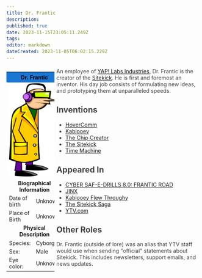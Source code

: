 ```yaml
---
title: Dr. Frantic
description: 
published: true
date: 2023-11-15T23:05:11.249Z
tags: 
editor: markdown
dateCreated: 2023-11-05T06:02:15.229Z
---
```


<div style="display: flex;">
    <div style="flex: 1; width: 25%;">
        <table style="width: 100%;">
            <tr>
                <td colspan="2" style="text-align: center; background-color: #1976d2; padding: 5px; border-radius: 3px; color: black;"><strong>Dr. Frantic</strong></td>
            </tr>
            <tr>
                <td colspan="2">
                    <img src="/frantic.png" alt="Dr. Frantic" style="max-width: 100%;">
                </td>
            </tr>
            <tr>
                <td colspan="2" style="text-align: center;"><strong>Biographical Information</strong></td>
            </tr>
            <tr>
                <td>Date of birth</td>
                <td>Unknown</td>
            </tr>
            <tr>
                <td>Place of Birth</td>
                <td>Unknown</td>
            </tr>
            <tr>
                <td colspan="2" style="text-align: center;"><strong>Physical Description</strong></td>
            </tr>
            <tr>
                <td>Species:</td>
                <td>Cyborg</td>
            </tr>
            <tr>
                <td>Sex:</td>
                <td>Male</td>
            </tr>
            <tr>
                <td>Eye color:</td>
                <td>Unknown</td>
            </tr>
        </table>
    </div>
    <div style="flex: 3; width: 75%; padding: 0 0 0 5px; color: #424242; margin-top: -10px;">
        <p>An employee of <a href="/Home/Sitekick/Games/Saga">YAP! Labs Industries</a>, Dr. Frantic is the creator of the <a href="/Home/Sitekick">Sitekick</a>. He is first and foremost an inventor. His day job consists of formulating new ideas, and prototyping them at unparalleled speeds.</p>
        <h2>Inventions</h2>
        <ul>
            <li><a href="/Home/Sitekick/Characters/Dr-Frantic/HoverComm">HoverComm</a></li>
            <li><a href="/Home/Sitekick/Characters/Kablooey">Kablooey</a></li>
            <li><a href="/Home/Sitekick/Games/Saga/Chip-Creator">The Chip Creator</a></li>
            <li><a href="/Home/Sitekick">The Sitekick</a></li>
            <li><a href="/Home/Sitekick/Games/Saga/Time-Machine">Time Machine</a></li>
        </ul>
        <h2>Appeared In</h2>
        <ul>
            <li><a href="/Home/Sitekick/Games/CYBER-SAFE-E-DRILLS">CYBER SAF-E-DRILLS 8.0: FRANTIC ROAD</a></li>
            <li><a href="/Home/Gamepad/JINX">JINX</a></li>
            <li><a href="/Home/Sitekick/Games/Kablooey-Flew-Throughy">Kablooey Flew Throughy</a></li>
            <li><a href="/Home/Sitekick/Games/Saga">The Sitekick Saga</a></li>
            <li><a href="/Home/YTV">YTV.com</a></li>
        </ul>
        <h2>Other Roles</h2>
        <p>Dr. Frantic (outside of lore) was an alias that YTV staff would use when sending "official" statements about Sitekick. This includes newsletters, support emails, and news updates.</p>
    </div>
</div>


